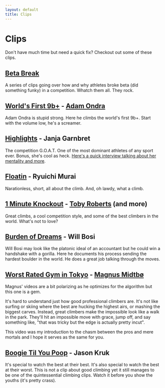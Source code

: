 ```yaml
---
layout: default
title: Clips
---
```


# Clips

Don't have much time but need a quick fix? Checkout out some of these clips.

## [Beta Break](https://www.youtube.com/playlist?list=PLsfWe31L6Quop7WDY7ky711o_Jhp4LKaS)

A series of clips going over how and why athletes broke beta (did something
funky) in a competition. Whatch them all. They rock.

## [World's First 9b+](https://www.youtube.com/watch?v=edfw9ip9sCQ) - [Adam Ondra](https://www.youtube.com/channel/UC8eNyF9eYwgr_K-Nl4gSHWw)

Adam Ondra is stupid strong. Here he climbs the world's first 9b+. Start with
the volume low, he's a screamer.

## [Highlights](https://www.youtube.com/watch?v=R-7BxsiS0wY) - Janja Garnbret

The competition G.O.A.T. One of the most dominant athletes of any sport
ever. Bonus, she's cool as heck. [Here's a quick interview talking about her
mentality and more](https://www.youtube.com/watch?v=pZCmsYxHRB8).

## [Floatin](https://www.youtube.com/watch?v=zIOCIRd8Mxk) - Ryuichi Murai

Narationless, short, all about the climb. And, oh lawdy, what a climb.

## [1 Minute Knockout](https://www.youtube.com/watch?v=_dfB2AKxAx0&t=239s) - [Toby Roberts](https://www.youtube.com/@TobyClimbing) (and more)

Great climbs, a cool competition style, and some of the best climbers in the
world. What's not to love?

## [Burden of Dreams](https://www.youtube.com/watch?v=SlUw8X7xuq0) - Will Bosi

Will Bosi may look like the platonic ideal of an accountant but he could win a
handshake with a gorilla. Here he documents his process sending the hardest
boulder in the world. He does a great job talking through the moves.

## [Worst Rated Gym in Tokyo](https://www.youtube.com/watch?v=UMs3sHLjRwM) - [Magnus Midtbø](https://www.youtube.com/@magmidt)

Magnus' videos are a bit polarizing as he optimizes for the algorithm but this
one is a gem.

It's hard to understand just how good professional climbers are. It's not like
surfing or skiing where the best are hucking the highest airs, or mashing the
biggest carves. Instead, great climbers make the impossible look like a walk in
the park. They'll hit an impossible move with grace, jump off, and say something
like, "that was tricky but the edge is actually pretty incut".

This video was my introduction to the chasm between the pros and mere mortals
and I hope it serves as the same for you.

## [Boogie Til You Poop](https://www.youtube.com/watch?v=1dJLN43G6KA) - Jason Kruk

It's special to watch the best at their best. It's also special to watch the
best at their worst. This is not a clip about good climbing yet it still manages
to be one of the quintessential climbing clips. Watch it before you show the
youths (it's pretty crass).
